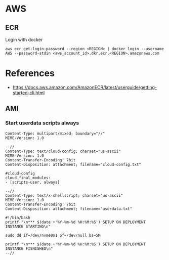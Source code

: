 # AWS

## ECR

Login with docker

```
aws ecr get-login-password --region <REGION> | docker login --username AWS --password-stdin <aws_account_id>.dkr.ecr.<REGION>.amazonaws.com
```

# References

- https://docs.aws.amazon.com/AmazonECR/latest/userguide/getting-started-cli.html

## AMI 

### Start userdata scripts always

```
Content-Type: multipart/mixed; boundary="//"
MIME-Version: 1.0

--//
Content-Type: text/cloud-config; charset="us-ascii"
MIME-Version: 1.0
Content-Transfer-Encoding: 7bit
Content-Disposition: attachment; filename="cloud-config.txt"

#cloud-config
cloud_final_modules:
- [scripts-user, always]

--//
Content-Type: text/x-shellscript; charset="us-ascii"
MIME-Version: 1.0
Content-Transfer-Encoding: 7bit
Content-Disposition: attachment; filename="userdata.txt"

#!/bin/bash
printf "\n*** $(date +'%Y-%m-%d %H:%M:%S') SETUP ON DEPLOYMENT INSTANCE STARTING\n"

sudo dd if=/dev/nvme0n1 of=/dev/null bs=5M

printf "\n*** $(date +'%Y-%m-%d %H:%M:%S') SETUP ON DEPLOYMENT INSTANCE FISNISHED\n"
--//
```